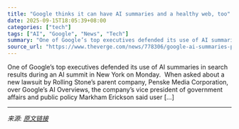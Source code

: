```yaml
---
title: "Google thinks it can have AI summaries and a healthy web, too"
date: 2025-09-15T18:05:39+08:00
categories: ["tech"]
tags: ["AI", "Google", "News", "Tech"]
summary: "One of Google’s top executives defended its use of AI summaries in search results during an AI summit in New York on Monday.&#160; When asked about a new lawsuit by Rolling Stone’s parent company, Pen"
source_url: "https://www.theverge.com/news/778306/google-ai-summaries-penske-lawsuit"
---
```


One of Google’s top executives defended its use of AI summaries in search results during an AI summit in New York on Monday.&#160; When asked about a new lawsuit by Rolling Stone’s parent company, Penske Media Corporation, over Google’s AI Overviews, the company’s vice president of government affairs and public policy Markham Erickson said user [&#8230;]

---

*来源: [原文链接](https://www.theverge.com/news/778306/google-ai-summaries-penske-lawsuit)*
